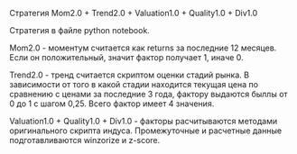 Стратегия Mom2.0 + Trend2.0 + Valuation1.0 + Quality1.0 + Div1.0

Стратегия в файле python notebook. 

Mom2.0 - моментум считается как returns за последние 12 месяцев. Если он положительный, значит фактор получает 1, иначе 0.

Trend2.0 - тренд считается скриптом оценки стадий рынка. В зависимости от того в какой стадии находится текущая цена по сравнению с ценами за последние 3 года, фактору выдаются быллы от 0 до 1 с шагом 0,25. Всего фактор имеет 4 значения.

Valuation1.0 + Quality1.0 + Div1.0 - факторы расчитываются методами оригинального скрипта индуса. Промежуточные и расчетные данные подготавливаются winzorize и z-score. 
